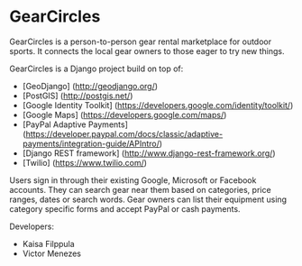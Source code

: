# GearCircles

GearCircles is a person-to-person gear rental marketplace for outdoor sports. It
connects the local gear owners to those eager to try new things. 

GearCircles is a Django project build on top of:
* [GeoDjango] (http://geodjango.org/)
* [PostGIS] (http://postgis.net/)
* [Google Identity Toolkit] (https://developers.google.com/identity/toolkit/)
* [Google Maps] (https://developers.google.com/maps/)
* [PayPal Adaptive Payments] (https://developer.paypal.com/docs/classic/adaptive-payments/integration-guide/APIntro/)
* [Django REST framework] (http://www.django-rest-framework.org/)
* [Twilio] (https://www.twilio.com/)

Users sign in through their existing Google, Microsoft or Facebook accounts. They
can search gear near them based on categories, price ranges, dates or search words.
Gear owners can list their equipment using category specific forms and accept
PayPal or cash payments.

Developers:
* Kaisa Filppula
* Victor Menezes
